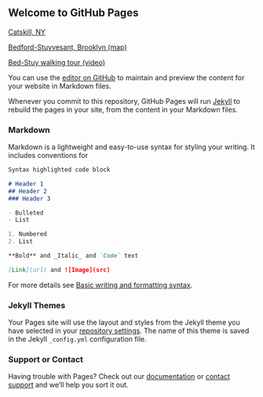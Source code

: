 ## Welcome to GitHub Pages

[Catskill, NY](https://www.greatnortherncatskills.com/catskill-ny)

[Bedford-Stuyvesant, Brooklyn (map)](https://www.google.com/maps/place/Bedford+-+Nostrand+Avs/@40.6931355,-73.9568343,16z/data=!4m13!1m7!3m6!1s0x89c25b946167f5df:0x1baa94f35d91bd7e!2s1021+Bedford+Ave,+Brooklyn,+NY+11205!3b1!8m2!3d40.6891074!4d-73.9549125!3m4!1s0x89c25b937d0d4fc1:0x5fdd399ca4226ad8!8m2!3d40.6898534!4d-73.9516398)

[Bed-Stuy walking tour (video)](https://youtu.be/wSF0-6ZsbKo)

You can use the [editor on GitHub](https://github.com/realdatanyc/community/edit/gh-pages/index.md) to maintain and preview the content for your website in Markdown files.

Whenever you commit to this repository, GitHub Pages will run [Jekyll](https://jekyllrb.com/) to rebuild the pages in your site, from the content in your Markdown files.

### Markdown

Markdown is a lightweight and easy-to-use syntax for styling your writing. It includes conventions for

```markdown
Syntax highlighted code block

# Header 1
## Header 2
### Header 3

- Bulleted
- List

1. Numbered
2. List

**Bold** and _Italic_ and `Code` text

[Link](url) and ![Image](src)
```

For more details see [Basic writing and formatting syntax](https://docs.github.com/en/github/writing-on-github/getting-started-with-writing-and-formatting-on-github/basic-writing-and-formatting-syntax).

### Jekyll Themes

Your Pages site will use the layout and styles from the Jekyll theme you have selected in your [repository settings](https://github.com/realdatanyc/community/settings/pages). The name of this theme is saved in the Jekyll `_config.yml` configuration file.

### Support or Contact

Having trouble with Pages? Check out our [documentation](https://docs.github.com/categories/github-pages-basics/) or [contact support](https://support.github.com/contact) and we’ll help you sort it out.
